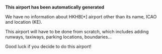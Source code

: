 **This airport has been automatically generated**

We have no information about HKHB[*] airport other than its name, ICAO and location (KE).

This airport will have to be done from scratch, which includes adding runways, taxiways, parking locations, boundaries...

Good luck if you decide to do this airport!
